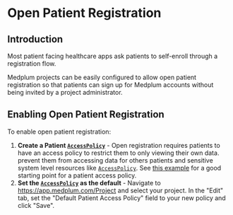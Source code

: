 # Open Patient Registration

## Introduction

Most patient facing healthcare apps ask patients to self-enroll through a registration flow.

Medplum projects can be easily configured to allow open patient registration so that patients can sign up for Medplum accounts without being invited by a project administrator.

## Enabling Open Patient Registration

To enable open patient registration:

1. **Create a Patient [`AccessPolicy`](/docs/api/fhir/medplum/accesspolicy)** - Open registration requires patients to have an access policy to restrict them to only viewing their own data. prevent them from accessing data for others patients and sensitive system level resources like [`AccessPolicy`](/docs/api/fhir/medplum/accesspolicy). See [this example](/docs/auth/access-control#patient-access) for a good starting point for a patient access policy.
2. **Set the [`AccessPolicy`](/docs/api/fhir/medplum/accesspolicy) as the default** - Navigate to https://app.medplum.com/Project and select your project. In the "Edit" tab, set the "Default Patient Access Policy" field to your new policy and click "Save".
